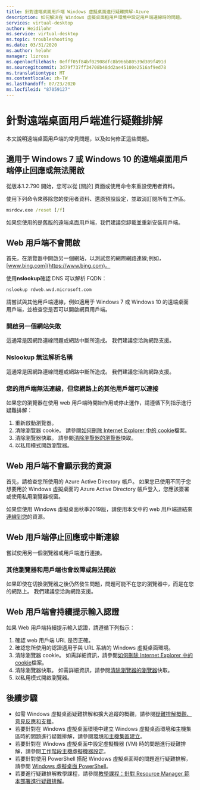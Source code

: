 ```yaml
---
title: 針對遠端桌面用戶端 Windows 虛擬桌面進行疑難排解-Azure
description: 如何解決在 Windows 虛擬桌面租用戶環境中設定用戶端連線時的問題。
services: virtual-desktop
author: Heidilohr
ms.service: virtual-desktop
ms.topic: troubleshooting
ms.date: 03/31/2020
ms.author: helohr
manager: lizross
ms.openlocfilehash: 0efff05f84bf02908dfc8b966b80539d309f491d
ms.sourcegitcommit: 3d79f737ff34708b48dd2ae45100e2516af9ed78
ms.translationtype: MT
ms.contentlocale: zh-TW
ms.lasthandoff: 07/23/2020
ms.locfileid: "87059127"
---
```

# <a name="troubleshoot-the-remote-desktop-client"></a>針對遠端桌面用戶端進行疑難排解

本文說明遠端桌面用戶端的常見問題，以及如何修正這些問題。

## <a name="remote-desktop-client-for-windows-7-or-windows-10-stops-responding-or-cannot-be-opened"></a>適用于 Windows 7 或 Windows 10 的遠端桌面用戶端停止回應或無法開啟

從版本1.2.790 開始，您可以從 [關於] 頁面或使用命令來重設使用者資料。

使用下列命令來移除您的使用者資料、還原預設設定，並取消訂閱所有工作區。

```cmd
msrdcw.exe /reset [/f]
```

如果您使用的是舊版的遠端桌面用戶端，我們建議您卸載並重新安裝用戶端。

## <a name="web-client-wont-open"></a>Web 用戶端不會開啟

首先，在瀏覽器中開啟另一個網站，以測試您的網際網路連線;例如， [www.bing.com](https://www.bing.com)。

使用**nslookup**確認 DNS 可以解析 FQDN：

```cmd
nslookup rdweb.wvd.microsoft.com
```

請嘗試與其他用戶端連線，例如適用于 Windows 7 或 Windows 10 的遠端桌面用戶端，並檢查您是否可以開啟網頁用戶端。

### <a name="opening-another-site-fails"></a>開啟另一個網站失敗

這通常是因網路連線問題或網路中斷所造成。 我們建議您洽詢網路支援。

### <a name="nslookup-cannot-resolve-the-name"></a>Nslookup 無法解析名稱

這通常是因網路連線問題或網路中斷所造成。 我們建議您洽詢網路支援。

### <a name="your-client-cant-connect-but-other-clients-on-your-network-can-connect"></a>您的用戶端無法連線，但您網路上的其他用戶端可以連接

如果您的瀏覽器在使用 web 用戶端時開始作用或停止運作，請遵循下列指示進行疑難排解：

1. 重新啟動瀏覽器。
2. 清除瀏覽器 cookie。 請參閱[如何刪除 Internet Explorer 中的 cookie](https://support.microsoft.com/help/278835/how-to-delete-cookie-files-in-internet-explorer)檔案。
3. 清除瀏覽器快取。 請參閱[清除瀏覽器的瀏覽器](https://binged.it/2RKyfdU)快取。
4. 以私用模式開啟瀏覽器。

## <a name="web-client-does-not-show-my-resources"></a>Web 用戶端不會顯示我的資源

首先，請檢查您所使用的 Azure Active Directory 帳戶。 如果您已使用不同于您想要用於 Windows 虛擬桌面的 Azure Active Directory 帳戶登入，您應該簽署或使用私用瀏覽器視窗。

如果您使用 Windows 虛擬桌面秋季2019版，請使用本文中的 web 用戶端連結來[連線到您](./virtual-desktop-fall-2019/connect-web-2019.md)的資源。

## <a name="web-client-stops-responding-or-disconnects"></a>Web 用戶端停止回應或中斷連線

嘗試使用另一個瀏覽器或用戶端進行連接。

### <a name="other-browsers-and-clients-also-malfunction-or-fail-to-open"></a>其他瀏覽器和用戶端也會故障或無法開啟

如果即使在切換瀏覽器之後仍然發生問題，問題可能不在您的瀏覽器中，而是在您的網路上。 我們建議您洽詢網路支援。

## <a name="web-client-keeps-prompting-for-credentials"></a>Web 用戶端會持續提示輸入認證

如果 Web 用戶端持續提示輸入認證，請遵循下列指示：

1. 確認 web 用戶端 URL 是否正確。
2. 確認您所使用的認證適用于與 URL 系結的 Windows 虛擬桌面環境。
3. 清除瀏覽器 cookie。 如需詳細資訊，請參閱[如何刪除 Internet Explorer 中的 cookie](https://support.microsoft.com/help/278835/how-to-delete-cookie-files-in-internet-explorer)檔案。
4. 清除瀏覽器快取。 如需詳細資訊，請參閱[清除瀏覽器的瀏覽器](https://binged.it/2RKyfdU)快取。
5. 以私用模式開啟瀏覽器。

## <a name="next-steps"></a>後續步驟

- 如需 Windows 虛擬桌面疑難排解和擴大追蹤的概觀，請參閱[疑難排解概觀、意見反應和支援](troubleshoot-set-up-overview.md)。
- 若要針對在 Windows 虛擬桌面環境中建立 Windows 虛擬桌面環境和主機集區時的問題進行疑難排解，請參閱[環境和主機集區建立](troubleshoot-set-up-issues.md)。
- 若要針對在 Windows 虛擬桌面中設定虛擬機器 (VM) 時的問題進行疑難排解，請參閱[工作階段主機虛擬機器設定](troubleshoot-vm-configuration.md)。
- 若要針對使用 PowerShell 搭配 Windows 虛擬桌面時的問題進行疑難排解，請參閱 [Windows 虛擬桌面 PowerShell](troubleshoot-powershell.md)。
- 若要進行疑難排解教學課程，請參閱[教學課程：針對 Resource Manager 範本部署進行疑難排解](../azure-resource-manager/templates/template-tutorial-troubleshoot.md)。
